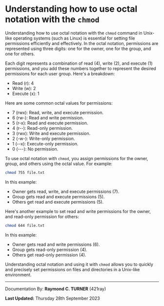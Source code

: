 # Understanding how to use octal notation with the `chmod`

Understanding how to use octal notation with the `chmod` command in Unix-like operating systems (such as Linux) is essential for setting file permissions efficiently and effectively. In the octal notation, permissions are represented using three digits: one for the owner, one for the group, and one for others.

Each digit represents a combination of read (4), write (2), and execute (1) permissions, and you add these numbers together to represent the desired permissions for each user group. Here's a breakdown:

- Read (r): 4
- Write (w): 2
- Execute (x): 1

Here are some common octal values for permissions:

- 7 (rwx): Read, write, and execute permission.
- 6 (rw-): Read and write permission.
- 5 (r-x): Read and execute permission.
- 4 (r--): Read-only permission.
- 3 (rwx): Write and execute permission.
- 2 (-w-): Write-only permission.
- 1 (--x): Execute-only permission.
- 0 (---): No permission.

To use octal notation with `chmod`, you assign permissions for the owner, group, and others using the octal value. For example:

```bash
chmod 755 file.txt
```

In this example:
- Owner gets read, write, and execute permissions (7).
- Group gets read and execute permissions (5).
- Others get read and execute permissions (5).

Here's another example to set read and write permissions for the owner, and read-only permission for others:

```bash
chmod 644 file.txt
```

In this example:
- Owner gets read and write permissions (6).
- Group gets read-only permission (4).
- Others get read-only permission (4).

Understanding octal notation and using it with `chmod` allows you to quickly and precisely set permissions on files and directories in a Unix-like environment.


---

Documentation By: **Raymond C. TURNER** (421ray)

**Last Updated:** Thursday 28th September 2023